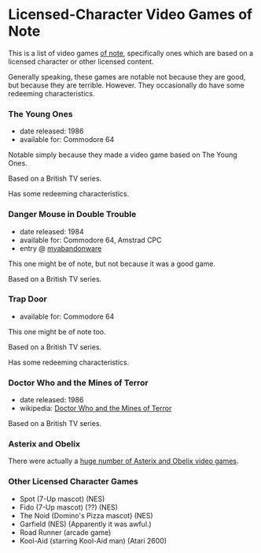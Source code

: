 Licensed-Character Video Games of Note
======================================

This is a list of video games [of note](A%20Note%20on%20Items%20of%20Note.md),
specifically ones which are based on a licensed character or other licensed content.

Generally speaking, these games are notable not because they are good,
but because they are terrible.  However.  They occasionally do have
some redeeming characteristics.

### The Young Ones

*   date released: 1986
*   available for: Commodore 64

Notable simply because they made a video game based on The Young Ones.

Based on a British TV series.

Has some redeeming characteristics.

### Danger Mouse in Double Trouble

*   date released: 1984
*   available for: Commodore 64, Amstrad CPC
*   entry @ [myabandonware](https://www.myabandonware.com/game/danger-mouse-in-double-trouble-4s3)

This one might be of note, but not because it was a good game.

Based on a British TV series.

### Trap Door

*   available for: Commodore 64

This one might be of note too.

Based on a British TV series.

Has some redeeming characteristics.

### Doctor Who and the Mines of Terror

*   date released: 1986
*   wikipedia: [Doctor Who and the Mines of Terror](https://en.wikipedia.org/wiki/Doctor_Who_and_the_Mines_of_Terror)

Based on a British TV series.

### Asterix and Obelix

There were actually a [huge number of Asterix and Obelix video games](https://en.wikipedia.org/wiki/List_of_Asterix_games#Video_games).

### Other Licensed Character Games

*   Spot (7-Up mascot) (NES)
*   Fido (7-Up mascot) (??) (NES)
*   The Noid (Domino's Pizza mascot) (NES)
*   Garfield (NES)  (Apparently it was awful.)
*   Road Runner (arcade game)
*   Kool-Aid (starring Kool-Aid man) (Atari 2600)
